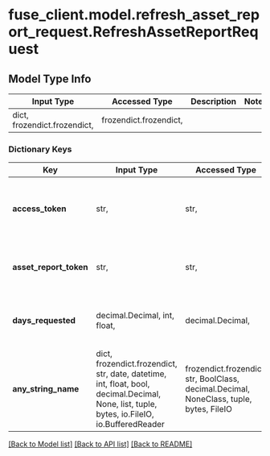 # fuse_client.model.refresh_asset_report_request.RefreshAssetReportRequest

## Model Type Info
Input Type | Accessed Type | Description | Notes
------------ | ------------- | ------------- | -------------
dict, frozendict.frozendict,  | frozendict.frozendict,  |  | 

### Dictionary Keys
Key | Input Type | Accessed Type | Description | Notes
------------ | ------------- | ------------- | ------------- | -------------
**access_token** | str,  | str,  | Access fuse token corresponding to the financial account to be refresh the Asset Report for. | 
**asset_report_token** | str,  | str,  | The asset_report_token returned by the original call to /asset_report/create | 
**days_requested** | decimal.Decimal, int, float,  | decimal.Decimal,  | The maximum integer number of days of history to include in the Asset Report | 
**any_string_name** | dict, frozendict.frozendict, str, date, datetime, int, float, bool, decimal.Decimal, None, list, tuple, bytes, io.FileIO, io.BufferedReader | frozendict.frozendict, str, BoolClass, decimal.Decimal, NoneClass, tuple, bytes, FileIO | any string name can be used but the value must be the correct type | [optional]

[[Back to Model list]](../../README.md#documentation-for-models) [[Back to API list]](../../README.md#documentation-for-api-endpoints) [[Back to README]](../../README.md)

